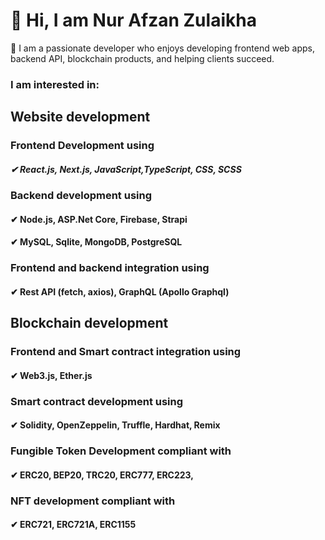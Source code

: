 # 👋 Hi, I am Nur Afzan Zulaikha

👀 I am a passionate developer who enjoys developing frontend web apps, backend API, blockchain products, and helping clients succeed.

### I am interested in:

## Website development
### Frontend Development using
##### ✔ React.js, Next.js, JavaScript,TypeScript, CSS, SCSS
### Backend development using
#### ✔ Node.js, ASP.Net Core, Firebase, Strapi
#### ✔ MySQL, Sqlite, MongoDB, PostgreSQL
### Frontend and backend integration using
#### ✔ Rest API (fetch, axios), GraphQL (Apollo Graphql)


## Blockchain development 
### Frontend and Smart contract integration using
#### ✔ Web3.js, Ether.js

### Smart contract development using
#### ✔ Solidity, OpenZeppelin, Truffle, Hardhat, Remix 

### Fungible Token Development compliant with
#### ✔ ERC20, BEP20, TRC20, ERC777, ERC223, 
 
### NFT development compliant with
#### ✔ ERC721, ERC721A, ERC1155 
